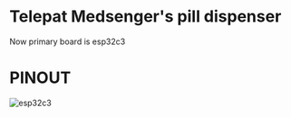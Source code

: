# Telepat Medsenger's pill dispenser

Now primary board is esp32c3

# PINOUT

![esp32c3](esp32c3_supermini_pinout.png)

